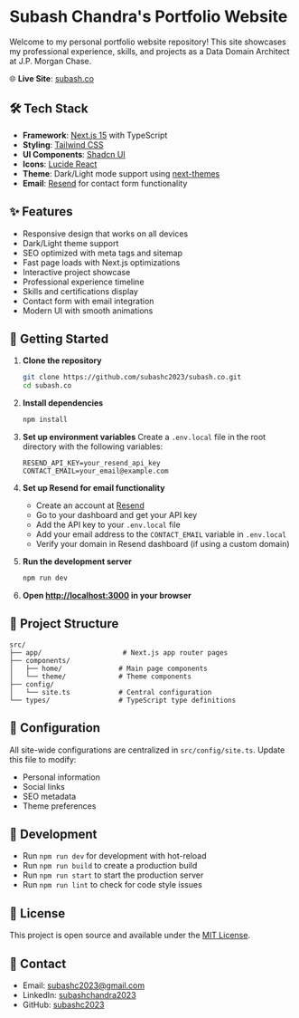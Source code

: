 # Subash Chandra's Portfolio Website

Welcome to my personal portfolio website repository! This site showcases my professional experience, skills, and projects as a Data Domain Architect at J.P. Morgan Chase.

🌐 **Live Site**: [subash.co](https://subash.co)

## 🛠️ Tech Stack

- **Framework**: [Next.js 15](https://nextjs.org/) with TypeScript
- **Styling**: [Tailwind CSS](https://tailwindcss.com/)
- **UI Components**: [Shadcn UI](https://ui.shadcn.com/)
- **Icons**: [Lucide React](https://lucide.dev/)
- **Theme**: Dark/Light mode support using [next-themes](https://github.com/pacocoursey/next-themes)
- **Email**: [Resend](https://resend.com/) for contact form functionality

## ✨ Features

- Responsive design that works on all devices
- Dark/Light theme support
- SEO optimized with meta tags and sitemap
- Fast page loads with Next.js optimizations
- Interactive project showcase
- Professional experience timeline
- Skills and certifications display
- Contact form with email integration
- Modern UI with smooth animations

## 🚀 Getting Started

1. **Clone the repository**
   ```bash
   git clone https://github.com/subashc2023/subash.co.git
   cd subash.co
   ```

2. **Install dependencies**
   ```bash
   npm install
   ```

3. **Set up environment variables**
   Create a `.env.local` file in the root directory with the following variables:
   ```env
   RESEND_API_KEY=your_resend_api_key
   CONTACT_EMAIL=your_email@example.com
   ```

4. **Set up Resend for email functionality**
   - Create an account at [Resend](https://resend.com)
   - Go to your dashboard and get your API key
   - Add the API key to your `.env.local` file
   - Add your email address to the `CONTACT_EMAIL` variable in `.env.local`
   - Verify your domain in Resend dashboard (if using a custom domain)

5. **Run the development server**
   ```bash
   npm run dev
   ```

6. **Open [http://localhost:3000](http://localhost:3000) in your browser**

## 📁 Project Structure

```
src/
├── app/                    # Next.js app router pages
├── components/
│   ├── home/              # Main page components
│   └── theme/             # Theme components
├── config/
│   └── site.ts            # Central configuration
└── types/                 # TypeScript type definitions
```

## 🔧 Configuration

All site-wide configurations are centralized in `src/config/site.ts`. Update this file to modify:
- Personal information
- Social links
- SEO metadata
- Theme preferences

## 📝 Development

- Run `npm run dev` for development with hot-reload
- Run `npm run build` to create a production build
- Run `npm run start` to start the production server
- Run `npm run lint` to check for code style issues

## 📄 License

This project is open source and available under the [MIT License](LICENSE).

## 📧 Contact

- Email: subashc2023@gmail.com
- LinkedIn: [subashchandra2023](https://www.linkedin.com/in/subashchandra2023/)
- GitHub: [subashc2023](https://github.com/subashc2023)
